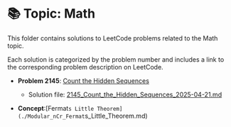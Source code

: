 
# 📚 Topic: Math

This folder contains solutions to LeetCode problems related to the Math topic.

Each solution is categorized by the problem number and includes a link to the corresponding problem description on LeetCode.

- **Problem 2145**: [Count the Hidden Sequences](https://leetcode.com/problems/count-the-hidden-sequences/description/)
  - Solution file: [2145_Count_the_Hidden_Sequences_2025-04-21.md](../../daily/2145_Count_the_Hidden_Sequences_2025-04-21.md)

- **Concept**:[Fermat`s Little Theorem](./Modular_nCr_Fermat`s_Little_Theorem.md)